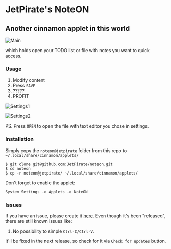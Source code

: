 JetPirate's NoteON
====================

Another cinnamon applet in this world
---------------------

![Main](https://i.imgur.com/RSAf3XX.png)

which holds open your TODO list or file with notes you want to quick access.

### Usage

1. Modify content
2. Press `SAVE`
3. ?????
4. PROFIT

![Settings1](https://i.imgur.com/MQpRXo4.png)

![Settings2](https://i.imgur.com/nCcnFWs.png)

PS. Press `OPEN` to open the file with text editor you chose in settings.

### Installation

Simply copy the `noteon@jetpirate` folder from this repo to `~/.local/share/cinnamon/applets/`

```shell
$ git clone git@github.com:JetPirate/noteon.git
$ cd noteon
$ cp -r noteon@jetpirate/ ~/.local/share/cinnamon/applets/
```

Don't forget to enable the applet:

`System Settings -> Applets -> NoteON`

### Issues

If you have an issue, please create it [here](
  https://github.com/JetPirate/noteon/issues
). Even though it's been "released", there are still known issues like:
1. No possibility to simple `Ctrl-C/Ctrl-V`.

It'll be fixed in the next release, so check for it via `Check for updates` button.
